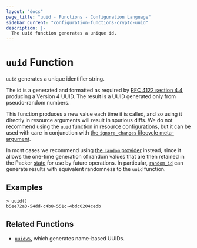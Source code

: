 ```yaml
---
layout: "docs"
page_title: "uuid - Functions - Configuration Language"
sidebar_current: "configuration-functions-crypto-uuid"
description: |-
  The uuid function generates a unique id.
---
```


# `uuid` Function


`uuid` generates a unique identifier string.

The id is a generated and formatted as required by
[RFC 4122 section 4.4](https://tools.ietf.org/html/rfc4122#section-4.4),
producing a Version 4 UUID. The result is a UUID generated only from
pseudo-random numbers.

This function produces a new value each time it is called, and so using it
directly in resource arguments will result in spurious diffs. We do not
recommend using the `uuid` function in resource configurations, but it can
be used with care in conjunction with
[the `ignore_changes` lifecycle meta-argument](../resources.html#ignore_changes).

In most cases we recommend using [the `random` provider](/docs/providers/random/index.html)
instead, since it allows the one-time generation of random values that are
then retained in the Packer [state](/docs/state/index.html) for use by
future operations. In particular,
[`random_id`](/docs/providers/random/r/id.html) can generate results with
equivalent randomness to the `uuid` function.

## Examples

```
> uuid()
b5ee72a3-54dd-c4b8-551c-4bdc0204cedb
```

## Related Functions

* [`uuidv5`](./uuidv5.html), which generates name-based UUIDs.

